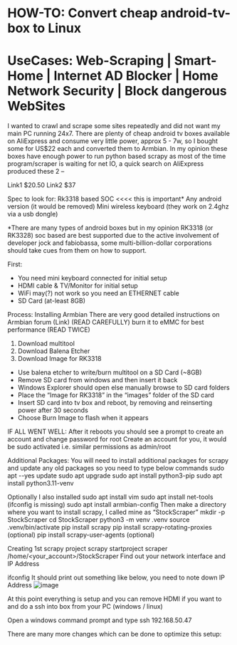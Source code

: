 # HOW-TO: Convert cheap android-tv-box to Linux
# UseCases: Web-Scraping | Smart-Home | Internet AD Blocker | Home Network Security | Block dangerous WebSites

I wanted to crawl and scrape some sites repeatedly and did not want my main PC running 24x7.
There are plenty of cheap android tv boxes available on AliExpress and consume very little power, approx 5 - 7w, so I bought some for US$22 each and converted them to Armbian.
In my opinion these boxes have enough power to run python based scrapy as most of the time program/scraper is waiting for net IO, a quick search on AliExpress produced these 2 –

Link1 $20.50
Link2 $37

Spec to look for:
Rk3318 based SOC   <<<< this is important*
Any android version (it would be removed)
Mini wireless keyboard (they work on 2.4ghz via a usb dongle)

*There are many types of android boxes but in my opinion RK3318 (or RK3328) soc based are best supported due to the active involvement of developer jock and fabiobassa, some multi-billion-dollar corporations should take cues from them on how to support.

First:
- You need mini keyboard connected for initial setup
- HDMI cable & TV/Monitor for initial setup
- WiFi may(?) not work so you need an ETHERNET cable
- SD Card (at-least 8GB)

Process:
Installing Armbian
      There are very good detailed instructions on Armbian forum (Link) (READ CAREFULLY)
      burn it to eMMC for best performance  (READ TWICE)

1. Download multitool
2. Download Balena Etcher
3. Download Image for RK3318

- Use balena etcher to write/burn multitool on a SD Card (~8GB)
- Remove SD card from windows and then insert it back
- Windows Explorer should open else manually browse to SD card folders
- Place the “Image for RK3318” in the “images” folder of the SD card
- Insert SD card into tv box and reboot, by removing and reinserting power after 30 seconds
- Choose Burn Image to flash when it appears
 

IF ALL WENT WELL:
After it reboots you should see a prompt to create an account and change password for root
Create an account for you, it would be sudo activated i.e. similar permissions as admin/root

Additional Packages:
You will need to install additional packages for scrapy and update any old packages so you need to type below commands
sudo apt --yes update
sudo apt upgrade
sudo apt install python3-pip
sudo apt install python3.11-venv
 

Optionally I also installed
sudo apt install vim
sudo apt install net-tools (ifconfig is missing)
sudo apt install armbian-config
Then make a directory where you want to install scrapy, I called mine as “StockScraper”
mkdir -p StockScraper
cd StockScraper
python3 -m venv .venv
source .venv/bin/activate
pip install scrapy
pip install scrapy-rotating-proxies (optional)
pip install scrapy-user-agents (optional)

Creating 1st scrapy project
scrapy startproject scraper /home/<your_account>/StockScraper
Find out your network interface and IP Address

ifconfig
It should print out something like below, you need to note down IP Address
![image](https://github.com/arcube101-Rishi/Armbian-RK3318/assets/97570658/cb254d73-5c33-4f43-9d18-1a44baf825a1)

At this point everything is setup and you can remove HDMI if you want to and do a ssh into box from your PC (windows / linux)

Open a windows command prompt and type
ssh 192.168.50.47


There are many more changes which can be done to optimize this setup:
